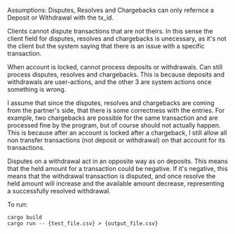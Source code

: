 Assumptions:
Disputes, Resolves and Chargebacks can only refernce a Deposit or Withdrawal with the tx_id.

Clients cannot dispute transactions that are not theirs. In this sense the client field for disputes, resolves and chargebacks is unecessary, as it's not the client but the system saying that there is an issue with a specific transaction.

When account is locked, cannot process deposits or withdrawals. Can still process disputes, resolves and chargebacks. This is because deposits and withdrawals are user-actions, and the other 3 are system actions once something is wrong.

I assume that since the disputes, resolves and chargebacks are coming from the partner's side, that there is some correctness with the entries. For example, two chargebacks are possible for the same transaction and are processed fine by the program, but of course should not actually happen. This is because after an account is locked after a chargeback, I still allow all non transfer transactions (not deposit or withdrawal) on that account for its transactions.

Disputes on a withdrawal act in an opposite way as on deposits. This means that the held amount for a transaction could be negative. If it's negative, this means that the withdrawal transaction is disputed, and once resolve the held amount will increase and the available amount decrease, representing a successfully resolved withdrawal. 

To run:

```shell
cargo build
cargo run -- {test_file.csv} > {output_file.csv}
```
